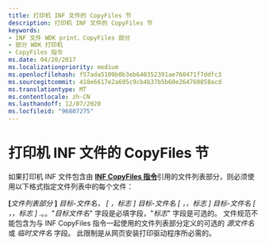 ```yaml
---
title: 打印机 INF 文件的 CopyFiles 节
description: 打印机 INF 文件的 CopyFiles 节
keywords:
- INF 文件 WDK print，CopyFiles 部分
- 部分 WDK 打印机
- CopyFiles 指令
ms.date: 04/20/2017
ms.localizationpriority: medium
ms.openlocfilehash: f57ada5109b0b3eb640352391ae760471f7ddfc3
ms.sourcegitcommit: 418e6617e2a695c9cb4b37b5b60e264760858acd
ms.translationtype: MT
ms.contentlocale: zh-CN
ms.lasthandoff: 12/07/2020
ms.locfileid: "96807275"
---
```

# <a name="printer-inf-file-copyfiles-sections"></a>打印机 INF 文件的 CopyFiles 节





如果打印机 INF 文件包含由 [**INF CopyFiles 指令**](../install/inf-copyfiles-directive.md)引用的文件列表部分，则必须使用以下格式指定文件列表中的每个文件：

**\[**<em>文件列表部分</em> **\]** 
*目标-文件名， \[ ，标志 \]* 
 *目标-文件名 \[ ，，标志 \]* 
 *目标-文件名 \[ ，，标志 \]* .。。"*目标文件名*" 字段是必填字段，"*标志*" 字段是可选的。 文件规范不能包含为与 INF CopyFiles 指令一起使用的文件列表部分定义的可选的 *源文件名* 或 *临时文件名* 字段。 此限制是从网页安装打印驱动程序所必需的。

 

